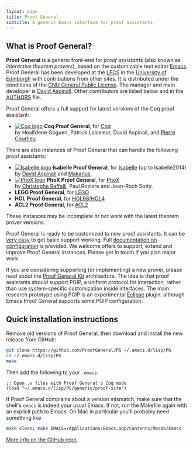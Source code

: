 ```yaml
---
layout: page
title: Proof General
subtitle: A generic Emacs interface for proof assistants.
---
```


## What is Proof General?

**Proof General** is a generic front-end for *proof assistants* (also
known as *interactive theorem provers*), based on the customizable text
editor [Emacs](http://www.emacswiki.org). Proof General has been
developed at the [LFCS](http://www.lfcs.informatics.ed.ac.uk/) in the
[University of Edinburgh](http://www.ed.ac.uk/) with contributions from
other sites. It is distributed under the conditions of the [GNU General
Public License](http://www.gnu.org/licenses/gpl-2.0.html). The manager
and main developer is [David
Aspinall](http://homepages.inf.ed.ac.uk/da). Other contributors are
listed below and in the [AUTHORS](/AUTHORS) file.

Proof General offers a full support for latest versions of the Coq proof assistant:

- [![Coq logo](img/coq.png)](https://coq.inria.fr/)
  **Coq Proof General**,
  for [Coq](https://coq.inria.fr/)  
  by Healfdene Goguen, Patrick Loiseleur, David Aspinall, and [Pierre Courtieu](http://cedric.cnam.fr/~courtiep/).

There are also instances of Proof General that can handle the following proof assistants:

- [![Isabelle logo](img/isabelle.png)](http://www.cl.cam.ac.uk/Research/HVG/Isabelle/)
  **Isabelle Proof General**,
  for [Isabelle](http://www.cl.cam.ac.uk/Research/HVG/Isabelle/) (up to Isabelle2014)  
  by [David Aspinall](http://homepages.inf.ed.ac.uk/da) and [Makarius](http://www.lri.fr/~wenzel).
- [![PhoX logo](img/phox.png)](http://www.lama.univ-savoie.fr/~RAFFALLI/phox.html)
  **PhoX Proof General**,
  for [PhoX](http://www.lama.univ-savoie.fr/~RAFFALLI/phox.html)  
  by [Christophe Raffalli](http://www.lama.univ-savoie.fr/~RAFFALLI), Paul Roziere and Jean-Roch Sotty.
- **LEGO Proof General**,
  for [LEGO](http://www.dcs.ed.ac.uk/home/lego)
- **HOL Proof General**,
  for [HOL98/HOL4](https://hol-theorem-prover.org/)
- **ACL2 Proof General**,
  for [ACL2](http://www.cs.utexas.edu/users/moore/acl2)

These instances may be incomplete or not work with the latest theorem
prover versions.

Proof General is ready to be customized to new proof assistants. It can
be [very easy](https://github.com/ProofGeneral/PG/blob/master/obsolete/demoisa/demoisa-easy.el)
to get basic support working. Full [documentation on
configuration](http://proofgeneral.inf.ed.ac.uk/releases/ProofGeneral/doc/PG-adapting.pdf)
is provided. We welcome offers to support, extend and improve Proof
General instances. Please get in touch if you plan major work.

If you are considering supporting (or implementing) a new prover, please
read about the [Proof General Kit](http://proofgeneral.inf.ed.ac.uk/kit) architecture.
The idea is that proof assistants should support PGIP, a uniform protocol for
interaction, rather than use system-specific customization inside
interfaces. The main research prototype using PGIP is an experimental
[Eclipse](http://www.eclipse.org) plugin, although Emacs Proof General
supports some PGIP configuration.

## Quick installation instructions

Remove old versions of Proof General, then download and install the new release from GitHub:

```sh
git clone https://github.com/ProofGeneral/PG ~/.emacs.d/lisp/PG
cd ~/.emacs.d/lisp/PG
make
```

Then add the following to your `.emacs`:

```elisp
;; Open .v files with Proof General's Coq mode
(load "~/.emacs.d/lisp/PG/generic/proof-site")
```

If Proof General complains about a version mismatch, make sure that the shell's `emacs` is indeed your usual Emacs. If not, run the Makefile again with an explicit path to Emacs. On Mac in particular you'll probably need something like

```sh
make clean; make EMACS=/Applications/Emacs.app/Contents/MacOS/Emacs
```

[More info on the GitHub repo](https://github.com/ProofGeneral/PG#more-info).
